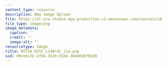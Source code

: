```yaml
---
content_type: resource
description: New image Upload
file: https://ol-ocw-studio-app-production.s3.amazonaws.com/courses/18-02sc-multivariable-calculus-fall-2010/d0cebc2e2fbb352091b438eb03bf65d9_MIT18_02SC_L14Brds_11a.png
file_type: image/png
image_metadata:
  caption: ''
  credit: ''
  image-alt: ''
resourcetype: Image
title: MIT18_02SC_L14Brds_11a.png
uid: d0cebc2e-2fbb-3520-91b4-38eb03bf65d9
---
```

